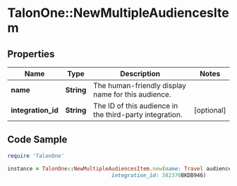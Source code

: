 # TalonOne::NewMultipleAudiencesItem

## Properties

Name | Type | Description | Notes
------------ | ------------- | ------------- | -------------
**name** | **String** | The human-friendly display name for this audience. | 
**integration_id** | **String** | The ID of this audience in the third-party integration. | [optional] 

## Code Sample

```ruby
require 'TalonOne'

instance = TalonOne::NewMultipleAudiencesItem.new(name: Travel audience,
                                 integration_id: 382370BKDB946)
```


